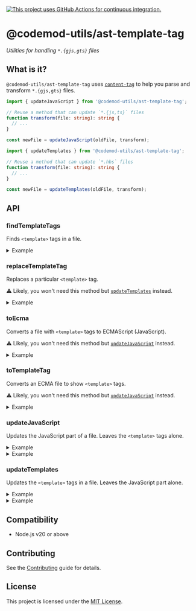 [![This project uses GitHub Actions for continuous integration.](https://github.com/ijlee2/codemod-utils/actions/workflows/ci.yml/badge.svg)](https://github.com/ijlee2/codemod-utils/actions/workflows/ci.yml)

# @codemod-utils/ast-template-tag

_Utilities for handling `*.{gjs,gts}` files_


## What is it?

`@codemod-utils/ast-template-tag` uses [`content-tag`](https://github.com/embroider-build/content-tag) to help you parse and transform `*.{gjs,gts}` files.

```ts
import { updateJavaScript } from '@codemod-utils/ast-template-tag';

// Reuse a method that can update `*.{js,ts}` files
function transform(file: string): string {
  // ...
}

const newFile = updateJavaScript(oldFile, transform);
```

```ts
import { updateTemplates } from '@codemod-utils/ast-template-tag';

// Reuse a method that can update `*.hbs` files
function transform(file: string): string {
  // ...
}

const newFile = updateTemplates(oldFile, transform);
```

## API

### findTemplateTags

Finds `<template>` tags in a file.

<details>

<summary>Example</summary>

Count the number of lines of code (LOC) in `<template>` tags.

```ts
function getLOC(code: string): number {
  const matches = file.match(/\r?\n/g);

  return (matches ?? []).length;
}

const templateTags = findTemplateTags(file);

let loc = 0;

templateTags.forEach(({ contents }) => {
  loc += getLOC(contents.trim());
});
```

</details>


### replaceTemplateTag

Replaces a particular `<template>` tag.

⚠️ Likely, you won't need this method but [`updateTemplates`](#updatetemplates) instead.

<details>

<summary>Example</summary>

Update all template tags in a file.

```ts
const templateTags = findTemplateTags(file);

templateTags.reverse().forEach(({ contents, range }) => {
  // Some method that can update `*.hbs` files
  const template = transform(contents);

  file = replaceTemplateTag(file, {
    code: `<template>${template}</template>`,
    range,
  });
});
```

</details>


### toEcma

Converts a file with `<template>` tags to ECMAScript (JavaScript).

⚠️ Likely, you won't need this method but [`updateJavaScript`](#updatejavascript) instead.

<details>

<summary>Example</summary>

Analyze the JavaScript part of the file.

```ts
const ecma = toEcma(file);

// Some method that checks `*.{js,ts}` files
analyze(ecma);
```

</details>


### toTemplateTag

Converts an ECMA file to show `<template>` tags.

⚠️ Likely, you won't need this method but [`updateJavaScript`](#updatejavascript) instead.

<details>

<summary>Example</summary>

Update `*.{gjs,gts}` files.

```ts
// Some method that updates `*.{js,ts}` files
function transform(file: string): string {
  // ...
}

file = toTemplateTag(transform(toEcma(file)));
```

</details>


### updateJavaScript

Updates the JavaScript part of a file. Leaves the `<template>` tags alone.

<details>

<summary>Example</summary>

Reuse a method that can update `*.{js,ts}` files.

```ts
function transform(file: string): string {
  // ...
}

const newFile = updateJavaScript(oldFile, transform);
```

</details>

<details>

<summary>Example</summary>

Provide data when updating file.

```ts
type Data = {
  isTypeScript: boolean;
};

function transform(file: string, data: Data): string {
  // ...
}

const data = {
  isTypeScript: filePath.endsWith('.gts'),
};

const newFile = updateJavaScript(oldFile, (code) => {
  return transform(code, data);
});
```

</details>


### updateTemplates

Updates the `<template>` tags in a file. Leaves the JavaScript part alone.

<details>

<summary>Example</summary>

Reuse a method that can update `*.hbs` files.

```ts
function transform(file: string): string {
  // ...
}

const newFile = updateTemplates(oldFile, transform);
```

</details>

<details>

<summary>Example</summary>

Provide data when updating file.

```ts
type Data = {
  isTypeScript: boolean;
};

function transform(file: string, data: Data): string {
  // ...
}

const data = {
  isTypeScript: filePath.endsWith('.gts'),
};

const newFile = updateTemplates(oldFile, (code) => {
  return transform(code, data);
});
```

</details>


## Compatibility

- Node.js v20 or above


## Contributing

See the [Contributing](../../../CONTRIBUTING.md) guide for details.


## License

This project is licensed under the [MIT License](LICENSE.md).
